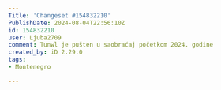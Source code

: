 ```yaml
---
Title: 'Changeset #154832210'
PublishDate: 2024-08-04T22:56:10Z
id: 154832210
user: Ljuba2709
comment: Tunwl je pušten u saobraćaj početkom 2024. godine
created_by: iD 2.29.0
tags:
- Montenegro

---
```

